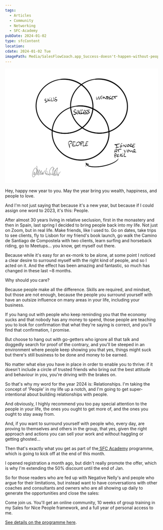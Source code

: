 ```yaml
---
tags:
  - Articles
  - Community
  - Networking
  - SFC-Academy
pubDate: 2024-01-02
type: sfcContent
location: 
cdate: 2024-01-02 Tue
imagePath: Media/SalesFlowCoach.app_Success-doesn't-happen-without-people_MartinStellar.jpeg
---
```


![](Media/SalesFlowCoach.app_Success-doesn't-happen-without-people_MartinStellar.jpeg)

Hey, happy new year to you. May the year bring you wealth, happiness, and people to love.

And I'm not just saying that because it's a new year, but because if I could assign one word to 2023, it's this: People.

After almost 30 years living in relative seclusion, first in the monastery and then in Spain, last spring I decided to bring people back into my life. Not just on Zoom, but in real life. Make friends, like I used to. Go on dates, take trips to see clients, fly to Lisbon for my friend's book launch, go walk the Camino de Santiago de Compostela with two clients, learn surfing and horseback riding, go to Meetups... you know, get myself out there.

Because while it's easy for an ex-monk to be alone, at some point I noticed a clear desire to surround myself with the right kind of people, and so I acted on it. And the effect has been amazing and fantastic, so much has changed in these last ~8 months.

Why should you care?

Because people make all the difference. Skills are required, and mindset, but those are not enough, because the people you surround yourself with have an outsize influence on many areas in your life, including your business.

If you hang out with people who keep reminding you that the economy sucks and that nobody has any money to spend, those people are teaching you to look for confirmation that what they're saying is correct, and you'll find that confirmation, I promise.

But choose to hang out with go-getters who ignore all that talk and doggedly search for proof of the contrary, and you'll be steeped in an environment where people keep showing you that yes, things might suck but there's still business to be done and money to be earned.

No matter what else you have in place in order to enable you to thrive: if it doesn't include a circle of trusted friends who bring out the best attitude and behaviour in you, you're driving with the brakes on.

So that's why my word for the year 2024 is: Relationships. I'm taking the concept of 'People' in my life up a notch, and I'm going to get super-intentional about building relationships with people.

And obviously, I highly recommend you too pay special attention to the people in your life, the ones you ought to get more of, and the ones you ought to stay away from.

And, if you want to surround yourself with people who, every day, are proving to themselves and others in the group, that yes, given the right approach and actions you can sell your work and without haggling or getting ghosted...

Then that's exactly what you get as part of the[ SFC Academy](https://salesflowcoach.app/academy) programme, which is going to kick off at the end of this month.

I opened registration a month ago, but didn't really promote the offer, which is why I'm extending the 50% discount until the end of Jan.

So for those readers who are fed up with Negative Nelly's and people who argue for their limitations, but instead want to have conversations with other coaches and consultants and owners who are all showing up daily to generate the opportunities and close the sales:

Come join us. You'll get an online community, 10 weeks of group training in my Sales for Nice People framework, and a full year of personal access to me.

[See details on the programme here](https://salesflowcoach.app/academy).
